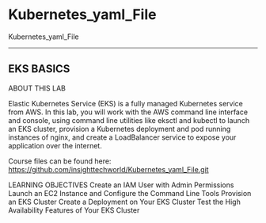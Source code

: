 # Kubernetes_yaml_File
Kubernetes_yaml_File

-----------------
EKS BASICS 
-----------------

ABOUT THIS LAB

Elastic Kubernetes Service (EKS) is a fully managed Kubernetes service from AWS. In this lab, you will work with the AWS command line interface and console, using command line utilities like eksctl and kubectl to launch an EKS cluster, provision a Kubernetes deployment and pod running instances of nginx, and create a LoadBalancer service to expose your application over the internet.

Course files can be found here: 
https://github.com/insighttechworld/Kubernetes_yaml_File.git

LEARNING OBJECTIVES
Create an IAM User with Admin Permissions
Launch an EC2 Instance and Configure the Command Line Tools
Provision an EKS Cluster
Create a Deployment on Your EKS Cluster
Test the High Availability Features of Your EKS Cluster
